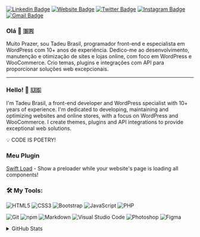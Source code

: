 [![Linkedin Badge](https://img.shields.io/badge/-tadeubrasil-blue?style=flat&logo=Linkedin&logoColor=white&link=https://www.linkedin.com/in/tadeubrasil/)](https://www.linkedin.com/in/tadeubrasil/)
[![Website Badge](https://img.shields.io/badge/-tadeubrasil.com.nr-47CCCC?style=flat&logo=Google-Chrome&logoColor=white&link=https://tadeubrasil.com.br)](https://tadeubrasil.com.br)
[![Twitter Badge](https://img.shields.io/badge/-@tadeubrasil-1ca0f1?style=flat&labelColor=1ca0f1&logo=twitter&logoColor=white&link=https://twitter.com/tadeubrasil)](https://twitter.com/tadeubrasil)
[![Instagram Badge](https://img.shields.io/badge/-@tadeubrasil-purple?style=flat&logo=instagram&logoColor=white&link=https://instagram.com/tadeubrasil/)](https://instagram.com/tadeubrasil)
[![Gmail Badge](https://img.shields.io/badge/-tadeubrasil-c14438?style=flat&logo=Gmail&logoColor=white&link=mailto:tadeubrasill@gmail.com)](mailto:tadeubrasill@gmail.com)

### Olá 👋 🇧🇷


Muito Prazer, sou Tadeu Brasil, programador front-end e especialista em WordPress com 10+ anos de experiência. Dedico-me ao desenvolvimento, manutenção e otimização de sites e lojas online, com foco em WordPress e WooCommerce. Crio temas, plugins e integrações com API para proporcionar soluções web excepcionais.


---

### Hello! 👋 🇺🇸

I'm Tadeu Brasil, a front-end developer and WordPress specialist with 10+ years of experience. I'm dedicated to developing, maintaining and optimizing websites and online stores, with a focus on WordPress and WooCommerce. I create themes, plugins and API integrations to provide exceptional web solutions.


💡 CODE IS POETRY!

### Meu Plugin 
[Swift Load]([https://dev.to/ocodista](https://wordpress.org/plugins/swiftload)) - Show a preloader while your website's page is loading all components!

### 🛠 **My Tools:**

![HTML5](https://img.shields.io/badge/html5-%23E34F26.svg?style=for-the-badge&logo=html5&logoColor=white)
![CSS3](https://img.shields.io/badge/css3-%231572B6.svg?style=for-the-badge&logo=css3&logoColor=white)
![Bootstrap](https://img.shields.io/badge/bootstrap-%23563D7C.svg?style=for-the-badge&logo=bootstrap&logoColor=white)
![JavaScript](https://img.shields.io/badge/javascript-%23323330.svg?style=for-the-badge&logo=javascript&logoColor=%23F7DF1E)
![PHP](https://img.shields.io/badge/php-%23323330.svg?style=for-the-badge&logo=php&logoColor=FFFFFF&color=7A86B8)

![Git](https://img.shields.io/badge/git-%23F05033.svg?style=for-the-badge&logo=git&logoColor=white)
![npm](https://img.shields.io/badge/npm-6DA55F?style=for-the-badge&logo=npm&logoColor=white&color=000)
![Markdown](https://img.shields.io/badge/markdown-C.svg?style=for-the-badge&logo=markdown&color=000)
![Visual Studio Code](https://img.shields.io/badge/Visual%20Studio%20Code-0078d7.svg?style=for-the-badge&logo=visual-studio-code&logoColor=white)
![Photoshop](https://img.shields.io/badge/adobe%20photoshop-%2331A8FF.svg?style=for-the-badge&logo=adobe%20photoshop&logoColor=white)
![Figma](https://img.shields.io/badge/figma-C.svg?style=for-the-badge&logo=figma&color=fff)


<details><summary>GitHub Stats</summary>

| <img align="center" src="https://github-readme-stats.vercel.app/api?username=tadeubrasil&show_icons=true&theme=dark&locale=en" alt="tadeubrasil" /> | <img align="center" src="https://github-readme-streak-stats.herokuapp.com/?user=tadeubrasil&theme=dark" alt="tadeubrasil" /> |
| :-----------------------------------------------------------------------------------------------------------------------------------------------: | :------------------------------------------------------------------------------------------------------------------------: |

</details><br><br>
